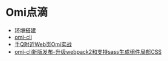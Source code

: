 ﻿# Omi点滴

* [环境搭建](./env.md)
* [omi-cli](./omi-cli.md)
* [手Q附近Web页Omi实战](./nearby.md)
* [omi-cli新版发布-升级webpack2和支持sass生成组件局部CSS](./webpack2-sass-support.md)
